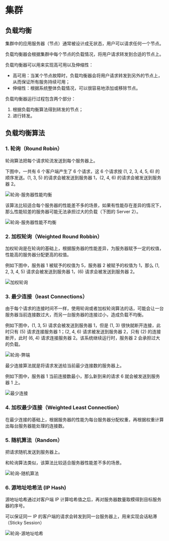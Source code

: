 



# 集群

## 负载均衡

集群中的应用服务器（节点）通常被设计成无状态，用户可以请求任何一个节点。

负载均衡器会根据集群中每个节点的负载情况，将用户请求转发到合适的节点上。

负载均衡器可以用来实现高可用以及伸缩性：

- 高可用：当某个节点故障时，负载均衡器会将用户请求转发到另外的节点上，从而保证所有服务持续可用；
- 伸缩性：根据系统整体负载情况，可以很容易地添加或移除节点。

负载均衡器运行过程包含两个部分：

1. 根据负载均衡算法得到转发的节点；
2. 进行转发。

## 负载均衡算法

### 1. 轮询（Round Robin）

轮询算法把每个请求轮流发送到每个服务器上。

下图中，一共有 6 个客户端产生了 6 个请求，这 6 个请求按 (1, 2, 3, 4, 5, 6) 的顺序发送。(1, 3, 5) 的请求会被发送到服务器 1，(2, 4, 6) 的请求会被发送到服务器 2。

![轮询-服务器性能均衡](pic/轮询-服务器性能均衡.png)

该算法比较适合每个服务器的性能差不多的场景，如果有性能存在差异的情况下，那么性能较差的服务器可能无法承担过大的负载（下图的 Server 2）。

![轮询-服务器性能不均衡](pic/轮询-服务器性能不均衡.png)

### 2. 加权轮询（Weighted Round Robbin）

加权轮询是在轮询的基础上，根据服务器的性能差异，为服务器赋予一定的权值，性能高的服务器分配更高的权值。

例如下图中，服务器 1 被赋予的权值为 5，服务器 2 被赋予的权值为 1，那么 (1, 2, 3, 4, 5) 请求会被发送到服务器 1，(6) 请求会被发送到服务器 2。

![加权轮询](pic/加权轮询.png)

### 3. 最少连接（least Connections）

由于每个请求的连接时间不一样，使用轮询或者加权轮询算法的话，可能会让一台服务器当前连接数过大，而另一台服务器的连接过小，造成负载不均衡。

例如下图中，(1, 3, 5) 请求会被发送到服务器 1，但是 (1, 3) 很快就断开连接，此时只有 (5) 请求连接服务器 1；(2, 4, 6) 请求被发送到服务器 2，只有 (2) 的连接断开，此时 (6, 4) 请求连接服务器 2。该系统继续运行时，服务器 2 会承担过大的负载。

![轮询-弊端](pic/轮询-弊端.png)

最少连接算法就是将请求发送给当前最少连接数的服务器上。

例如下图中，服务器 1 当前连接数最小，那么新到来的请求 6 就会被发送到服务器 1 上。

![最少连接](pic/最少连接.png)

### 4. 加权最少连接（Weighted Least Connection）

在最少连接的基础上，根据服务器的性能为每台服务器分配权重，再根据权重计算出每台服务器能处理的连接数。

### 5. 随机算法（Random）

把请求随机发送到服务器上。

和轮询算法类似，该算法比较适合服务器性能差不多的场景。

![轮询-随机算法](pic/轮询-随机算法.png)

### 6. 源地址哈希法 (IP Hash)

源地址哈希通过对客户端 IP 计算哈希值之后，再对服务器数量取模得到目标服务器的序号。

可以保证同一 IP 的客户端的请求会转发到同一台服务器上，用来实现会话粘滞（Sticky Session）

![轮询-源地址哈希](pic/轮询-源地址哈希.png)